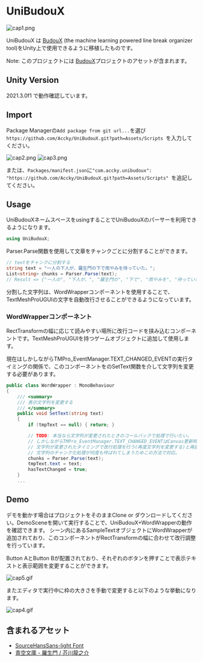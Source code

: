 # UniBudouX

![cap1.png](/img/cap1.png)

UniBudouX は [BudouX](https://github.com/google/budoux) (the machine learning powered line break organizer tool)をUnity上で使用できるように移植したものです。

Note:
このプロジェクトには [BudouX](https://github.com/google/budoux)プロジェクトのアセットが含まれます。

## Unity Version

2021.3.0f1 で動作確認しています。

## Import

Package Managerの`Add package from git url...`を選び`https://github.com/Accky/UniBudouX.git?path=Assets/Scripts `を入力してください。

![cap2.png](/img/cap2.png)
![cap3.png](/img/cap3.png)

または、`Packages/manifest.json`に`"com.accky.unibudoux": "https://github.com/Accky/UniBudouX.git?path=Assets/Scripts" `を追記してください。

## Usage

UniBudouXネームスペースをusingすることでUniBudouXのパーサーを利用できるようになります。

```csharp
using UniBudouX;
```

Parser.Parse関数を使用して文章をチャンクごとに分割することができます。

```csharp
// textをチャンクに分割する
string text = "一人の下人が、羅生門の下で雨やみを待っていた。";
List<string> chunks = Parser.Parse(text);
// Result => {"一人の", "下人が、", "羅生門の", "下で", "雨やみを", "待っていた。"}
```

分割した文字列は、WordWrapperコンポーネントを使用することで、TextMeshProUGUIの文字を自動改行させることができるようになっています。

### WordWrapperコンポーネント

RectTransformの幅に応じて読みやすい場所に改行コードを挟み込むコンポーネントです。TextMeshProUGUIを持つゲームオブジェクトに追加して使用します。

現在はしかしながらTMPro_EventManager.TEXT_CHANGED_EVENTの実行タイミングの関係で、このコンポーネントをのSetText関数を介して文字列を変更する必要があります。

```csharp
public class WordWrapper : MonoBehaviour
{
    /// <summary>
    /// 表示文字列を変更する
    /// </summary>
    public void SetText(string text)
    {
        if (tmpText == null) { return; }

        // TODO: 本当なら文字列が変更されたときのコールバックで処理で行いたい。
        // しかしながらTMPro_EventManager.TEXT_CHANGED_EVENTはCanvas更新時にコールバックが実行されるため、
        // 文字列が変更されたタイミングで改行処理を行う(再度文字列を変更する)と再度コールバックが呼ばれてしまい
        // 文字列のチャンク化処理が何度も呼ばれてしまうためこの方法で対応。
        chunks = Parser.Parse(text);
        tmpText.text = text;
        hasTextChanged = true;
    }
    ...
```

## Demo

デモを動かす場合はプロジェクトをそのままClone or ダウンロードしてください。DemoSceneを開いて実行することで、UniBudouX+WordWrapperの動作を確認できます。
シーン内にあるSampleTextオブジェクトにWordWrapperが追加されており、このコンポーネントがRectTransformの幅に合わせて改行調整を行っています。

Button AとButton Bが配置されており、それぞれのボタンを押すことで表示テキストと表示範囲を変更することができます。

![cap5.gif](/img/cap5.gif)

またエディタで実行中に枠の大きさを手動で変更すると以下のような挙動になります。

![cap4.gif](/img/cap4.gif)

## 含まれるアセット

* [SourceHansSans-light Font](https://github.com/adobe-fonts/source-han-sans/tree/release)
* [青空文庫 - 羅生門 / 芥川龍之介](https://www.aozora.gr.jp/cards/000879/files/127_15260.html)